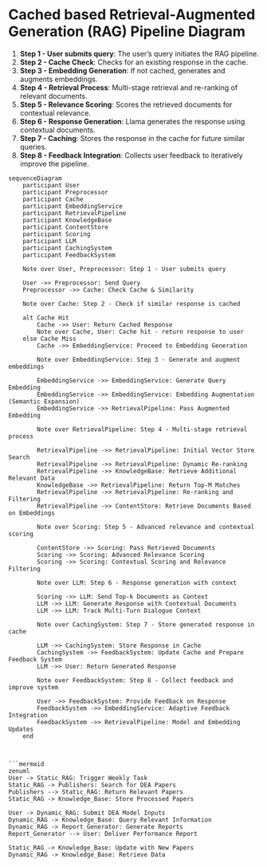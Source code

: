 # Cached based Retrieval-Augmented Generation (RAG) Pipeline Diagram

1. **Step 1 - User submits query**: The user’s query initiates the RAG pipeline.
2. **Step 2 - Cache Check**: Checks for an existing response in the cache.
3. **Step 3 - Embedding Generation**: If not cached, generates and augments embeddings.
4. **Step 4 - Retrieval Process**: Multi-stage retrieval and re-ranking of relevant documents.
5. **Step 5 - Relevance Scoring**: Scores the retrieved documents for contextual relevance.
6. **Step 6 - Response Generation**: Llama generates the response using contextual documents.
7. **Step 7 - Caching**: Stores the response in the cache for future similar queries.
8. **Step 8 - Feedback Integration**: Collects user feedback to iteratively improve the pipeline.

```mermaid
sequenceDiagram
    participant User
    participant Preprocessor
    participant Cache
    participant EmbeddingService
    participant RetrievalPipeline
    participant KnowledgeBase
    participant ContentStore
    participant Scoring
    participant LLM
    participant CachingSystem
    participant FeedbackSystem

    Note over User, Preprocessor: Step 1 - User submits query

    User ->> Preprocessor: Send Query
    Preprocessor ->> Cache: Check Cache & Similarity

    Note over Cache: Step 2 - Check if similar response is cached

    alt Cache Hit
        Cache ->> User: Return Cached Response
        Note over Cache, User: Cache hit - return response to user
    else Cache Miss
        Cache ->> EmbeddingService: Proceed to Embedding Generation

        Note over EmbeddingService: Step 3 - Generate and augment embeddings

        EmbeddingService ->> EmbeddingService: Generate Query Embedding
        EmbeddingService ->> EmbeddingService: Embedding Augmentation (Semantic Expansion)
        EmbeddingService ->> RetrievalPipeline: Pass Augmented Embedding

        Note over RetrievalPipeline: Step 4 - Multi-stage retrieval process

        RetrievalPipeline ->> RetrievalPipeline: Initial Vector Store Search
        RetrievalPipeline ->> RetrievalPipeline: Dynamic Re-ranking
        RetrievalPipeline ->> KnowledgeBase: Retrieve Additional Relevant Data
        KnowledgeBase ->> RetrievalPipeline: Return Top-M Matches
        RetrievalPipeline ->> RetrievalPipeline: Re-ranking and Filtering
        RetrievalPipeline ->> ContentStore: Retrieve Documents Based on Embeddings

        Note over Scoring: Step 5 - Advanced relevance and contextual scoring

        ContentStore ->> Scoring: Pass Retrieved Documents
        Scoring ->> Scoring: Advanced Relevance Scoring
        Scoring ->> Scoring: Contextual Scoring and Relevance Filtering

        Note over LLM: Step 6 - Response generation with context

        Scoring ->> LLM: Send Top-k Documents as Context
        LLM ->> LLM: Generate Response with Contextual Documents
        LLM ->> LLM: Track Multi-Turn Dialogue Context

        Note over CachingSystem: Step 7 - Store generated response in cache

        LLM ->> CachingSystem: Store Response in Cache
        CachingSystem ->> FeedbackSystem: Update Cache and Prepare Feedback System
        LLM ->> User: Return Generated Response

        Note over FeedbackSystem: Step 8 - Collect feedback and improve system

        User ->> FeedbackSystem: Provide Feedback on Response
        FeedbackSystem ->> EmbeddingService: Adaptive Feedback Integration
        FeedbackSystem ->> RetrievalPipeline: Model and Embedding Updates
    end



```mermaid
zenuml
User -> Static_RAG: Trigger Weekly Task
Static_RAG -> Publishers: Search for DEA Papers
Publishers --> Static_RAG: Return Relevant Papers
Static_RAG -> Knowledge_Base: Store Processed Papers

User -> Dynamic_RAG: Submit DEA Model Inputs
Dynamic_RAG -> Knowledge_Base: Query Relevant Information
Dynamic_RAG -> Report_Generator: Generate Reports
Report_Generator --> User: Deliver Performance Report

Static_RAG -> Knowledge_Base: Update with New Papers
Dynamic_RAG -> Knowledge_Base: Retrieve Data

